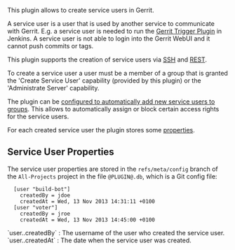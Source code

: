 This plugin allows to create service users in Gerrit.

A service user is a user that is used by another service to communicate
with Gerrit. E.g. a service user is needed to run the
[Gerrit Trigger Plugin](https://wiki.jenkins-ci.org/display/JENKINS/Gerrit+Trigger)
in Jenkins. A service user is not able to login into the Gerrit WebUI
and it cannot push commits or tags.

This plugin supports the creation of service users via [SSH](cmd-create.md) and
[REST](rest-api-config.md).

To create a service user a user must be a member of a group that is
granted the 'Create Service User' capability (provided by this plugin)
or the 'Administrate Server' capability.

The plugin can be [configured to automatically add new service users to
groups](config.md#group). This allows to automatically assign or
block certain access rights for the service users.

For each created service user the plugin stores some
[properties](#properties).

<a id="properties"></a>
Service User Properties
-----------------------
The service user properties are stored in the `refs/meta/config` branch
of the `All-Projects` project in the file `@PLUGIN@.db`, which is a
Git config file:

```
  [user "build-bot"]
    createdBy = jdoe
    createdAt = Wed, 13 Nov 2013 14:31:11 +0100
  [user "voter"]
    createdBy = jroe
    createdAt = Wed, 13 Nov 2013 14:45:00 +0100
```

<a id="createdBy">
`user.<service-user-name>.createdBy`
: The username of the user who created the service user.

<a id="createdAt">
`user.<service-user-name>.createdAt`
: The date when the service user was created.

